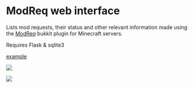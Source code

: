 # ModReq web interface

Lists mod requests, their status and other relevant information made using the [ModReq](https://github.com/NerdNu/ModReq) bukkit plugin for Minecraft servers.


Requires Flask & sqlite3

[example](http://buttscicl.es/stuff/modreq/)

![](https://github.com/buttscicles/ModReq-web-interface/raw/master/screenshots/home.png)

![](https://github.com/buttscicles/ModReq-web-interface/raw/master/screenshots/stats.png)
